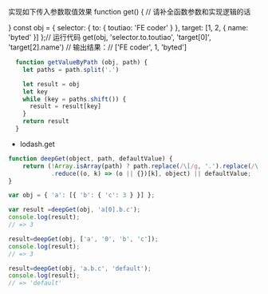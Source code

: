 实现如下传入参数取值效果
function get() {
  // 请补全函数参数和实现逻辑的话

}
const obj = { selector: { to: { toutiao: 'FE coder' } }, target: [1, 2, { name: 'byted' }] };// 运行代码
get(obj, 'selector.to.toutiao', 'target[0]', 'target[2].name')
//  输出结果：// ['FE coder', 1, 'byted']

```js
  function getValueByPath (obj, path) {
    let paths = path.split('.')

    let result = obj
    let key
    while (key = paths.shift()) {
      result = result[key]
    }
    return result
  }
```

* lodash.get


```js
function deepGet(object, path, defaultValue) {
    return (!Array.isArray(path) ? path.replace(/\[/g, '.').replace(/\]/g, '').split('.') : path)
            .reduce((o, k) => (o || {})[k], object) || defaultValue;
}

var obj = { 'a': [{ 'b': { 'c': 3 } }] };

var result =deepGet(obj, 'a[0].b.c');
console.log(result);
// => 3

result=deepGet(obj, ['a', '0', 'b', 'c']);
console.log(result);
// => 3

result=deepGet(obj, 'a.b.c', 'default');
console.log(result);
// => 'default'
```